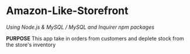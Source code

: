# Amazon-Like-Storefront 

*Using Node.js & MySQL / MySQL and Inquirer npm packages*

**PURPOSE** 
This app take in orders from customers and deplete stock from the store's inventory